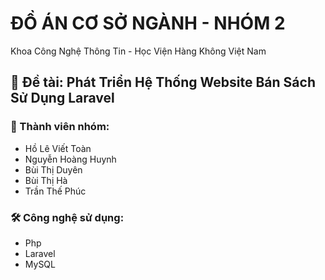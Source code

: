 # ĐỒ ÁN CƠ SỞ NGÀNH - NHÓM 2 

Khoa Công Nghệ Thông Tin - Học Viện Hàng Không Việt Nam

## 📖 Đề tài: Phát Triển Hệ Thống Website Bán Sách Sử Dụng Laravel

### 👥 Thành viên nhóm:
- Hồ Lê Viết Toàn
- Nguyễn Hoàng Huynh
- Bùi Thị Duyên
- Bùi Thị Hà
- Trần Thế Phúc

### 🛠 Công nghệ sử dụng:
- Php
- Laravel
- MySQL
